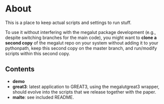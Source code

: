 About
=====

This is a place to keep actual scripts and settings to run stuff.

To use it without interfering with the megalut package development (e.g., despite switching branches for the main code), you might want to **clone a second copy** of the megalut repo on your system without adding it to your pythonpath, keep this second copy on the master branch, and run/modify scripts within this second copy.


Contents
--------

- **demo**
- **great3**: latest application to GREAT3, using the megalutgreat3 wrapper, should evolve into the scripts that we release together with the paper.
- **malte**: see included README.


